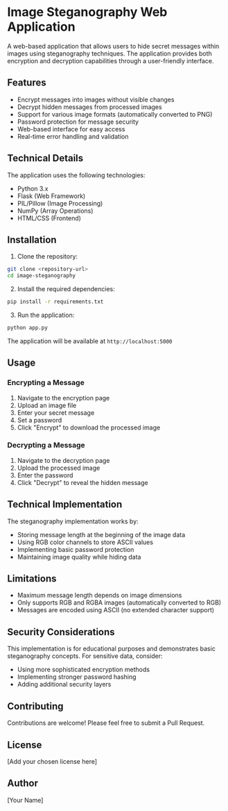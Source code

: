# Image Steganography Web Application

A web-based application that allows users to hide secret messages within images using steganography techniques. The application provides both encryption and decryption capabilities through a user-friendly interface.

## Features

- Encrypt messages into images without visible changes
- Decrypt hidden messages from processed images
- Support for various image formats (automatically converted to PNG)
- Password protection for message security
- Web-based interface for easy access
- Real-time error handling and validation

## Technical Details

The application uses the following technologies:
- Python 3.x
- Flask (Web Framework)
- PIL/Pillow (Image Processing)
- NumPy (Array Operations)
- HTML/CSS (Frontend)

## Installation

1. Clone the repository:
```bash
git clone <repository-url>
cd image-steganography
```

2. Install the required dependencies:
```bash
pip install -r requirements.txt
```

3. Run the application:
```bash
python app.py
```

The application will be available at `http://localhost:5000`

## Usage

### Encrypting a Message

1. Navigate to the encryption page
2. Upload an image file
3. Enter your secret message
4. Set a password
5. Click "Encrypt" to download the processed image

### Decrypting a Message

1. Navigate to the decryption page
2. Upload the processed image
3. Enter the password
4. Click "Decrypt" to reveal the hidden message

## Technical Implementation

The steganography implementation works by:
- Storing message length at the beginning of the image data
- Using RGB color channels to store ASCII values
- Implementing basic password protection
- Maintaining image quality while hiding data

## Limitations

- Maximum message length depends on image dimensions
- Only supports RGB and RGBA images (automatically converted to RGB)
- Messages are encoded using ASCII (no extended character support)

## Security Considerations

This implementation is for educational purposes and demonstrates basic steganography concepts. For sensitive data, consider:
- Using more sophisticated encryption methods
- Implementing stronger password hashing
- Adding additional security layers

## Contributing

Contributions are welcome! Please feel free to submit a Pull Request.

## License

[Add your chosen license here]

## Author

[Your Name]

